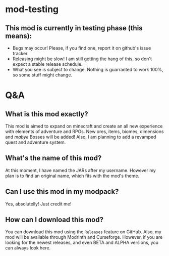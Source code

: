 # mod-testing
## This mod is currently in testing phase (this means):
- Bugs may occur! Please, if you find one, report it on github's issue tracker.
- Releasing might be slow! I am still getting the hang of this, so don't expect a stable release schedule.
- What you see is subject to change. Nothing is guarranted to work 100%, so some stuff might change.
# Q&A
## What is this mod exactly?
This mod is aimed to expand on minecraft and create an all new experience with elements of adventure and RPGs. New ores, items, biomes, dimensions and *mabye* Bosses will be added! Also, I am planning to add a revamped quest and adventure system.
## What's the name of this mod?
At this moment, I have named the JARs after my username. However my plan is to find an original name, which fits with the mod's theme.
## Can I use this mod in my modpack?
Yes, absolutelly! Just credit me!
## How can I download this mod?
You can download this mod using the `Releases` feature on GitHub. Also, my mod will be available through Modrinth and Curseforge. However, if you are looking for the newest releases, and even BETA and ALPHA versions, you can always look here.
